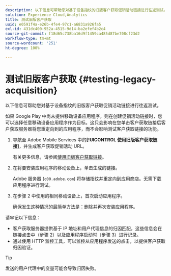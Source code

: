 ```yaml
---
description: 以下信息可帮助您对基于设备指纹的旧版客户获取促销活动链接进行往返测试。
solution: Experience Cloud,Analytics
title: 测试旧版客户获取
uuid: e0591f4a-e26b-4fe4-97c1-a6831a926fa5
exl-id: 431dc400-952a-4515-9d14-ba2efef4b2c4
source-git-commit: f18d65c738ba16d9f1459ca485d87be708cf23d2
workflow-type: tm+mt
source-wordcount: '251'
ht-degree: 100%

---
```


# 测试旧版客户获取 {#testing-legacy-acquisition}

以下信息可帮助您对基于设备指纹的旧版客户获取促销活动链接进行往返测试。

如果 Google Play 中尚未提供移动设备应用程序，则在创建促销活动链接时，您可以选择任意移动设备应用程序作为目标。这只会影响在您单击客户获取链接后客户获取服务器将您重定向到的应用程序，而不会影响测试客户获取链接的功能。

1. 导航至 Adobe Mobile Services 中的&#x200B;**[!UICONTROL 使用旧版客户获取链接]**，并生成客户获取促销活动 URL。

   有关更多信息，请参阅[使用旧版客户获取链接](/help/using/acquisition-main/c-marketing-links-builder/t-create-edit-adobe-links/c-use-legacy-acquisition-links/c-use-legacy-acquisition-links.md)。

1. 在将要安装应用程序的移动设备上，单击生成的链接。

   Adobe 服务器 (`c00.adobe.com`) 将存储指纹并重定向到应用商店。无需下载应用程序进行测试。

1. 在步骤 2 中使用的相同移动设备上，首次启动应用程序。

   确保发生这种情况的最简单方法是：删除并再次安装应用程序。

请牢记以下信息：

* 客户获取服务器提供基于 IP 地址和用户代理信息的归因匹配，这些信息会在链接点击中（步骤 2）以及应用程序启动时（步骤 3）进行记录。
* 通过使用 HTTP 监控工具，可以监控从应用程序发送的点击，以提供客户获取归因验证。

>[!TIP]
>
>发送的用户代理中的变量可能会导致归因失败。
